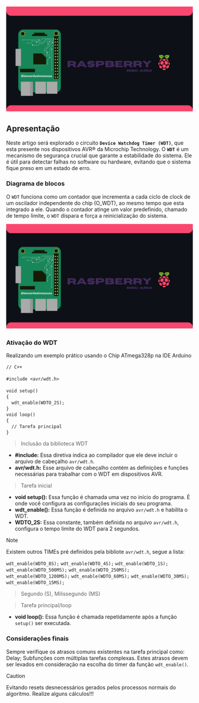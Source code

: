 ![Texto Alternativo](https://raw.githubusercontent.com/leonardoalvessousa/RaspAsmBareMetal/refs/heads/main/rpiIMG.jpg)

## Apresentação

Neste artigo será explorado o circuito  **`Device Watchdog Timer (WDT)`**, que esta presente nos dispositivos AVR® da Microchip Technology. O **`WDT`** é um mecanismo de segurança crucial que garante a estabilidade do sistema. Ele é útil para detectar falhas no software ou hardware, evitando que o sistema fique preso em um estado de erro.

### Diagrama de blocos

O `WDT` funciona como um contador que incrementa a cada ciclo de clock de um oscilador independente do chip (O_WDT), ao mesmo tempo que esta integrado a ele. Quando o contador atinge um valor predefinido, chamado de tempo limite, o `WDT` dispara e força a reinicialização do sistema.

![Texto Alternativo](https://raw.githubusercontent.com/leonardoalvessousa/RaspAsmBareMetal/refs/heads/main/rpiIMG.jpg)

### Ativação do WDT

Realizando um exemplo prático usando o Chip ATmega328p na IDE Arduino

```IDE_Arduino
// C++

#include <avr/wdt.h>

void setup() 
{
  wdt_enable(WDTO_2S);
}
void loop() 
{
  // Tarefa principal
}
```

> Inclusão da biblioteca WDT

- **#include:** Essa diretiva indica ao compilador que ele deve incluir o arquivo de cabeçalho `avr/wdt.h`.
- **avr/wdt.h:** Esse arquivo de cabeçalho contém as definições e funções necessárias para trabalhar com o WDT em dispositivos AVR.

> Tarefa inicial

- **void setup():** Essa função é chamada uma vez no início do programa. É onde você configura as configurações iniciais do seu programa.
-  **wdt_enable():** Essa função é definida no arquivo `avr/wdt.h` e habilita o WDT.
- **WDTO_2S:** Essa constante, também definida no arquivo `avr/wdt.h`, configura o tempo limite do WDT para 2 segundos.

 > [!NOTE]
> Existem outros TIMEs pré definidos pela bibliote `avr/wdt.h`, segue a lista:
>
> `wdt_enable(WDTO_8S);`
> `wdt_enable(WDTO_4S);`
> `wdt_enable(WDTO_1S);`
>  `wdt_enable(WDTO_500MS);`
>  `wdt_enable(WDTO_250MS);`
>  `wdt_enable(WDTO_1200MS);`
>  `wdt_enable(WDTO_60MS);`
>  `wdt_enable(WDTO_30MS);`
>  `wdt_enable(WDTO_15MS);`
>  > Segundo (S), Milissegundo (MS)

> Tarefa principal/loop

- **void loop():** Essa função é chamada repetidamente após a função `setup()` ser executada.

### Considerações finais

Sempre verifique os atrasos comuns existentes na tarefa principal como: Delay; Subfunções com múltiplas tarefas complexas. Estes atrasos devem ser levados em consideração na escolha do timer da função `wdt_enable()`.

> [!CAUTION]
> Evitando resets desnecessários gerados pelos processos normais do algoritmo. Realize alguns cálculos!!!
